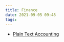 ```yaml
---
title: Finance
date: 2021-09-05 09:48
tags:
---
```


* [Plain Text Accounting](20210905094858-plain-text-accounting.md)
